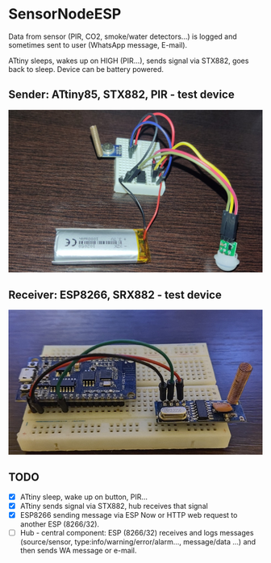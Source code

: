 # SensorNodeESP

Data from sensor (PIR, CO2, smoke/water detectors...) is logged and sometimes sent to user (WhatsApp message, E-mail).

ATtiny sleeps, wakes up on HIGH (PIR...), sends signal via STX882, goes back to sleep. Device can be battery powered. 

## Sender: ATtiny85, STX882, PIR - test device
![ATtiny85, STX882 - test device](projects/attiny_stx882/docs/attiny_stx882_test_device_pir.jpg)

## Receiver: ESP8266, SRX882 - test device
![ESP8266, SRX882 - test device](projects/attiny_stx882/docs/esp8266_srx882_test_device.jpg)

## TODO

- [x] ATtiny sleep, wake up on button, PIR...
- [x] ATtiny sends signal via STX882, hub receives that signal
- [x] ESP8266 sending message via ESP Now or HTTP web request to another ESP (8266/32).
- [ ] Hub - central component: ESP (8266/32) receives and logs messages (source/sensor, type:info/warning/error/alarm..., message/data ...) and then sends WA message or e-mail.
